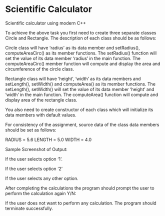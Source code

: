 # Scientific Calculator
Scientific calculator using modern C++

To achieve the above task you first need to create three separate classes Circle and Rectangle. The description of each class should be as follows:

Circle class will have ‘radius’ as its data member and setRadius(), computeAreaCirc() as its member functions. The setRadius() function will set the value of its data member ‘radius’ in the main function. The computeAreaCirc() member function will compute and display the area and circumference of the circle class. 

Rectangle class will have ‘height’, ‘width’ as its data members and setLength(), setWidth() and computeArea() as its member functions. The setLength(), setWidth() will set the value of its data member ‘height’ and ‘width’ in the main function. The computeArea() function will compute and display area of the rectangle class.


You also need to create constructor of each class which will initialize its data members with default values.


For consistency of the assignment, source data of the class data members should be set as follows:

RADIUS = 5.6
LENGTH = 5.0
WIDTH = 4.0

Sample Screenshot of Output:

If the user selects option ‘1’.

If the user selects option ‘2’

If the user selects any other option.

After completing the calculations the program should prompt the user to perform the calculation again Y/N:

If the user does not want to perform any calculation. The program should terminate successfully.
